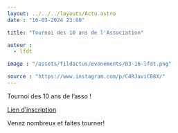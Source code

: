 ```yaml
---
layout: ../../../layouts/Actu.astro
date : "16-03-2024 23:00"

title: "Tournoi des 10 ans de l'Association"

auteur :
  - lfdt

image : "/assets/fildactus/evenements/03-16-lfdt.png"

source : "https://www.instagram.com/p/C4RJaviC88X/"
---
```


Tournoi des 10 ans de l’asso !

[Lien d’inscription](https://www.helloasso.com/associations/les-fous-des-tours/evenements/inscirption-au-tournoi-du-16-03)

Venez nombreux et faites tourner!